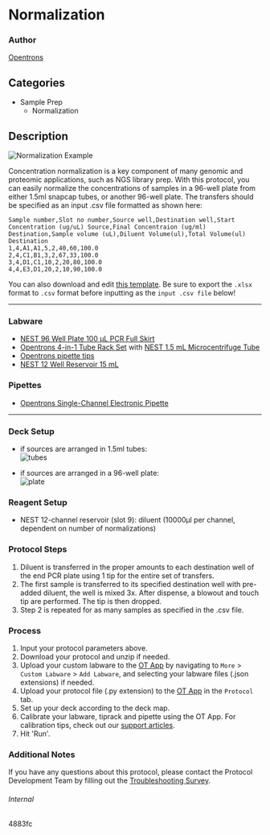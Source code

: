 # Normalization

### Author
[Opentrons](https://opentrons.com/)

## Categories
* Sample Prep
	* Normalization

## Description
![Normalization Example](https://opentrons-protocol-library-website.s3.amazonaws.com/custom-README-images/normalization/normalization_example.png)

Concentration normalization is a key component of many genomic and proteomic applications, such as NGS library prep. With this protocol, you can easily normalize the concentrations of samples in a 96-well plate from either 1.5ml snapcap tubes, or another 96-well plate. The transfers should be specified as an input .csv file formatted as shown here:

```
Sample number,Slot no number,Source well,Destination well,Start Concentration (ug/uL) Source,Final Concentraion (ug/ml) Destination,Sample volume (uL),Diluent Volume(ul),Total Volume(ul) Destination
1,4,A1,A1,5,2,40,60,100.0
2,4,C1,B1,3,2,67,33,100.0
3,4,D1,C1,10,2,20,80,100.0
4,4,E3,D1,20,2,10,90,100.0
```

You can also download and edit [this template](https://opentrons-protocol-library-website.s3.amazonaws.com/custom-README-images/4883fc/example.xlsx). Be sure to export the `.xlsx` format to `.csv` format before inputting as the `input .csv file` below!

---

### Labware
* [NEST 96 Well Plate 100 µL PCR Full Skirt](https://shop.opentrons.com/collections/verified-labware/products/nest-0-1-ml-96-well-pcr-plate-full-skirt)
* [Opentrons 4-in-1 Tube Rack Set](https://shop.opentrons.com/collections/verified-labware/products/tube-rack-set-1) with [NEST 1.5 mL Microcentrifuge Tube](https://shop.opentrons.com/collections/verified-consumables/products/nest-microcentrifuge-tubes)
* [Opentrons pipette tips](https://shop.opentrons.com/collections/opentrons-tips)
* [NEST 12 Well Reservoir 15 mL](https://shop.opentrons.com/collections/verified-labware/products/nest-12-well-reservoir-15-ml)

### Pipettes
* [Opentrons Single-Channel Electronic Pipette](https://shop.opentrons.com/collections/ot-2-pipettes/products/single-channel-electronic-pipette)

---

### Deck Setup
* if sources are arranged in 1.5ml tubes:  
![tubes](https://opentrons-protocol-library-website.s3.amazonaws.com/custom-README-images/4883fc/tuberack.png)

* if sources are arranged in a 96-well plate:  
![plate](https://opentrons-protocol-library-website.s3.amazonaws.com/custom-README-images/4883fc/plate.png)

### Reagent Setup
* NEST 12-channel reservoir (slot 9): diluent (10000µl per channel, dependent on number of normalizations)

### Protocol Steps
1. Diluent is transferred in the proper amounts to each destination well of the end PCR plate using 1 tip for the entire set of transfers.
2. The first sample is transferred to its specified destination well with pre-added diluent, the well is mixed 3x. After dispense, a blowout and touch tip are performed. The tip is then dropped.
3. Step 2 is repeated for as many samples as specified in the .csv file.

### Process
1. Input your protocol parameters above.
2. Download your protocol and unzip if needed.
3. Upload your custom labware to the [OT App](https://opentrons.com/ot-app) by navigating to `More` > `Custom Labware` > `Add Labware`, and selecting your labware files (.json extensions) if needed.
4. Upload your protocol file (.py extension) to the [OT App](https://opentrons.com/ot-app) in the `Protocol` tab.
5. Set up your deck according to the deck map.
6. Calibrate your labware, tiprack and pipette using the OT App. For calibration tips, check out our [support articles](https://support.opentrons.com/en/collections/1559720-guide-for-getting-started-with-the-ot-2).
7. Hit 'Run'.

### Additional Notes
If you have any questions about this protocol, please contact the Protocol Development Team by filling out the [Troubleshooting Survey](https://protocol-troubleshooting.paperform.co/).

###### Internal
4883fc
